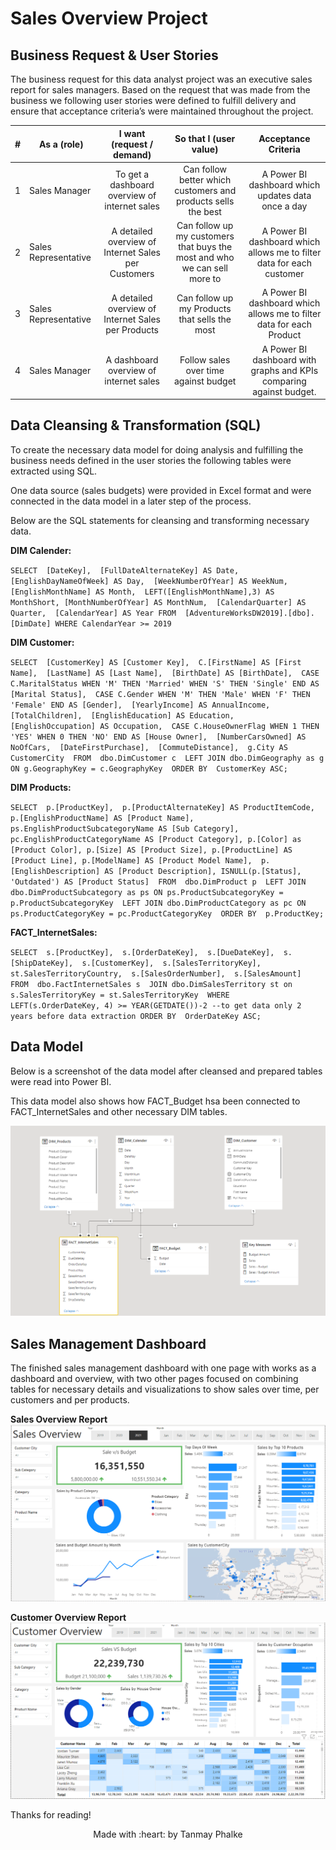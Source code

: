 # Sales Overview Project

## Business Request & User Stories

The business request for this data analyst project was an executive sales report for sales managers. Based on the request that was made from the business we following user stories were defined to fulfill delivery and ensure that acceptance criteria’s were maintained throughout the project.

|#|As a (role)|I want (request / demand)|So that I (user value)|Acceptance Criteria|
|-|-----------|:-------------------------:|:----------------------:|:-------------------:|
|1|Sales Manager|To get a dashboard overview of internet sales|Can follow better which customers and products sells the best|	A Power BI dashboard which updates data once a day|
|2|Sales Representative|A detailed overview of Internet Sales per Customers|Can follow up my customers that buys the most and who we can sell more to|	A Power BI dashboard which allows me to filter data for each customer
|3|Sales Representative|A detailed overview of Internet Sales per Products|Can follow up my Products that sells the most|	A Power BI dashboard which allows me to filter data for each Product|
|4|Sales Manager|A dashboard overview of internet sales|Follow sales over time against budget|	A Power BI dashboard with graphs and KPIs comparing against budget.|


## Data Cleansing & Transformation (SQL)

To create the necessary data model for doing analysis and fulfilling the business needs defined in the user stories the following tables were extracted using SQL.

One data source (sales budgets) were provided in Excel format and were connected in the data model in a later step of the process.

Below are the SQL statements for cleansing and transforming necessary data.

**DIM Calender:**

`SELECT 
  [DateKey], 
  [FullDateAlternateKey] AS Date, 
  [EnglishDayNameOfWeek] AS Day, 
  [WeekNumberOfYear] AS WeekNum,
  [EnglishMonthName] AS Month, 
  LEFT([EnglishMonthName],3) AS MonthShort,
  [MonthNumberOfYear] AS MonthNum, 
  [CalendarQuarter] AS Quarter, 
  [CalendarYear] AS Year
FROM 
  [AdventureWorksDW2019].[dbo].[DimDate]
WHERE
  CalendarYear >= 2019
`

**DIM Customer:**

`SELECT 
  [CustomerKey] AS [Customer Key], 
  C.[FirstName] AS [First Name], 
  [LastName] AS [Last Name], 
  [BirthDate] AS [BirthDate], 
  CASE C.MaritalStatus WHEN 'M' THEN 'Married' WHEN 'S' THEN 'Single' END AS [Marital Status], 
  CASE C.Gender WHEN 'M' THEN 'Male' WHEN 'F' THEN 'Female' END AS [Gender], 
  [YearlyIncome] AS AnnualIncome, 
  [TotalChildren], 
  [EnglishEducation] AS Education, 
  [EnglishOccupation] AS Occupation, 
  CASE C.HouseOwnerFlag WHEN 1 THEN 'YES' WHEN 0 THEN 'NO' END AS [House Owner], 
  [NumberCarsOwned] AS NoOfCars, 
  [DateFirstPurchase], 
  [CommuteDistance], 
  g.City AS CustomerCity 
FROM 
  dbo.DimCustomer c 
  LEFT JOIN dbo.DimGeography as g ON g.GeographyKey = c.GeographyKey 
ORDER BY 
  CustomerKey ASC;
`

**DIM Products:**

`SELECT 
  p.[ProductKey], 
  p.[ProductAlternateKey] AS ProductItemCode, 
  p.[EnglishProductName] AS [Product Name], 
  ps.EnglishProductSubcategoryName AS [Sub Category], 
  pc.EnglishProductCategoryName AS [Product Category],
  p.[Color] as [Product Color],
  p.[Size] AS [Product Size],
  p.[ProductLine] AS [Product Line],
  p.[ModelName] AS [Product Model Name], 
  p.[EnglishDescription] AS [Product Description],
  ISNULL(p.[Status], 'Outdated') AS [Product Status] 
FROM 
  dbo.DimProduct p 
  LEFT JOIN dbo.DimProductSubcategory as ps ON ps.ProductSubcategoryKey = p.ProductSubcategoryKey 
  LEFT JOIN dbo.DimProductCategory as pc ON ps.ProductCategoryKey = pc.ProductCategoryKey 
ORDER BY 
  p.ProductKey;
`

**FACT_InternetSales:**

`SELECT 
  s.[ProductKey], 
  s.[OrderDateKey], 
  s.[DueDateKey], 
  s.[ShipDateKey], 
  s.[CustomerKey], 
  s.[SalesTerritoryKey], 
  st.SalesTerritoryCountry, 
  s.[SalesOrderNumber], 
  s.[SalesAmount] 
FROM 
  dbo.FactInternetSales s 
  JOIN dbo.DimSalesTerritory st on s.SalesTerritoryKey = st.SalesTerritoryKey 
WHERE 
  LEFT(s.OrderDateKey, 4) >= YEAR(GETDATE())-2 --to get data only 2 years before data extraction
ORDER BY 
  OrderDateKey ASC;
`


## Data Model

Below is a screenshot of the data model after cleansed and prepared tables were read into Power BI.

This data model also shows how FACT_Budget hsa been connected to FACT_InternetSales and other necessary DIM tables.

![alt Sales Data Model Image](https://github.com/TanmayPhalke/Sales-Overview-Project/blob/main/Images/Sales%20Data%20Model.PNG)

## Sales Management Dashboard

The finished sales management dashboard with one page with works as a dashboard and overview, with two other pages focused on combining tables for necessary details and visualizations to show sales over time, per customers and per products.

**Sales Overview Report**
![alt Sales Data Model Image](https://github.com/TanmayPhalke/Sales-Overview-Project/blob/main/Images/SalesReport.PNG)

**Customer Overview Report**
![alt Sales Data Model Image](https://github.com/TanmayPhalke/Sales-Overview-Project/blob/main/Images/CustomerReport.PNG)

Thanks for reading!
<p align="center">
Made with :heart: by Tanmay Phalke
</p>
